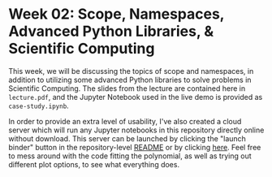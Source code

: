 Week 02: Scope, Namespaces, Advanced Python Libraries, & Scientific Computing
=============================================================================

This week, we will be discussing the topics of scope and namespaces, in
addition to utilizing some advanced Python libraries to solve problems in
Scientific Computing.  The slides from the lecture are contained here in
`lecture.pdf`, and the Jupyter Notebook used in the live demo is provided
as `case-study.ipynb`.  

In order to provide an extra level of usability, I've also created a cloud
server which will run any Jupyter notebooks in this repository directly online
without download.  This server can be launched by clicking the "launch binder"
button in the repository-level
[README](https://github.com/GT-IDEaS/SkillsWorkshop2018/blob/master/README.md)
or by clicking
[here](https://mybinder.org/v2/gh/GT-IDEaS/SkillsWorkshop2018/master). Feel
free to mess around with the code fitting the polynomial, as well as trying out
different plot options, to see what everything does.






